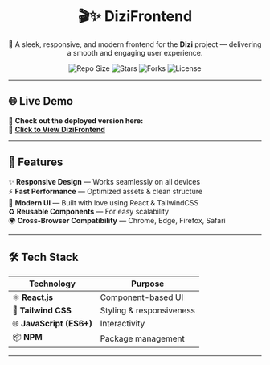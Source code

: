<h1 align="center">🎬✨ DiziFrontend</h1>  

<p align="center">
  🚀 A sleek, responsive, and modern frontend for the <b>Dizi</b> project — delivering a smooth and engaging user experience.  
</p>

<p align="center">
  <img src="https://img.shields.io/github/repo-size/nitin-175/DiziFrontend?color=brightgreen" alt="Repo Size">
  <img src="https://img.shields.io/github/stars/nitin-175/DiziFrontend?color=yellow" alt="Stars">
  <img src="https://img.shields.io/github/forks/nitin-175/DiziFrontend?color=blue" alt="Forks">
  <img src="https://img.shields.io/github/license/nitin-175/DiziFrontend?color=orange" alt="License">
</p>

---

## 🌐 Live Demo  
🚀 **Check out the deployed version here:**  
🔗 [**Click to View DiziFrontend**](https://your-deployment-link.com)  

---

## 📌 Features  
✨ **Responsive Design** — Works seamlessly on all devices  
⚡ **Fast Performance** — Optimized assets & clean structure  
🎨 **Modern UI** — Built with love using React & TailwindCSS  
♻ **Reusable Components** — For easy scalability  
🌍 **Cross-Browser Compatibility** — Chrome, Edge, Firefox, Safari  

---

## 🛠️ Tech Stack  
| Technology      | Purpose |
|-----------------|---------|
| ⚛ **React.js**  | Component-based UI |
| 🎨 **Tailwind CSS** | Styling & responsiveness |
| 🌐 **JavaScript (ES6+)** | Interactivity |
| 📦 **NPM**      | Package management |

---
